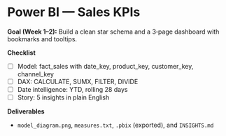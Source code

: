 # Power BI — Sales KPIs

**Goal (Week 1–2):** Build a clean star schema and a 3‑page dashboard with bookmarks and tooltips.

**Checklist**
- [ ] Model: fact_sales with date_key, product_key, customer_key, channel_key
- [ ] DAX: CALCULATE, SUMX, FILTER, DIVIDE
- [ ] Date intelligence: YTD, rolling 28 days
- [ ] Story: 5 insights in plain English

**Deliverables**
- `model_diagram.png`, `measures.txt`, `.pbix` (exported), and `INSIGHTS.md`
